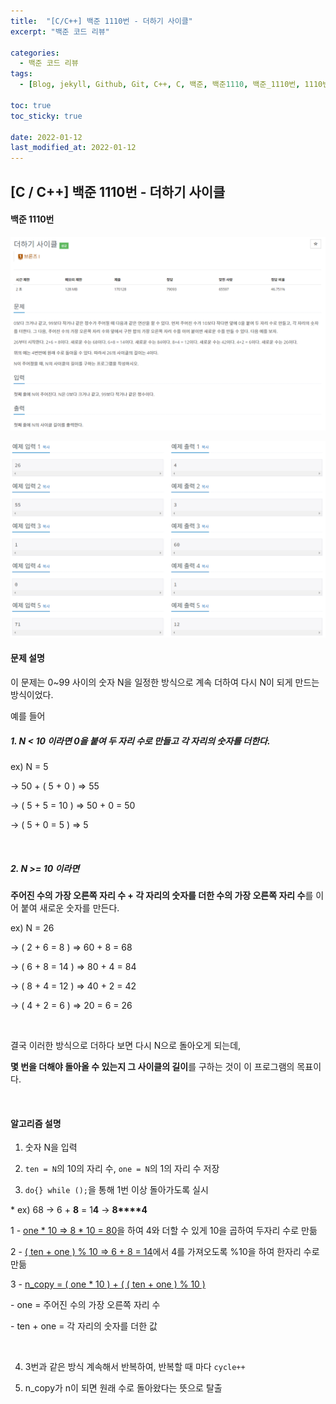 ```yaml
---
title:  "[C/C++] 백준 1110번 - 더하기 사이클"
excerpt: "백준 코드 리뷰"

categories:
  - 백준 코드 리뷰
tags:
  - [Blog, jekyll, Github, Git, C++, C, 백준, 백준1110, 백준_1110번, 1110번]

toc: true
toc_sticky: true
 
date: 2022-01-12
last_modified_at: 2022-01-12
---
```

## [C / C++] 백준 1110번 - 더하기 사이클
#### 백준 1110번

![1110-1](../images/2021-01-12-posting/1110-1.PNG)

![1110-2](../images/2021-01-12-posting/1110-2.PNG)



#### 문제 설명

이 문제는 0~99 사이의 숫자 N을 일정한 방식으로 계속 더하여 다시 N이 되게 만드는 방식이었다. 

예를 들어

##### 1. N < 10 이라면 **0을 붙여 두 자리 수로 만들고 각 자리의 숫자를 더한다**.

ex) N = 5

-> 50 + ( 5 + 0 ) => 55

-> ( 5 + 5 = 10 ) => 50 + 0 = 50

-> ( 5 + 0 = 5 )  => 5

​    

##### 2. N >= 10 이라면 

**주어진 수의 가장 오른쪽 자리 수 + 각 자리의 숫자를 더한 수의 가장 오른쪽 자리 수**를 이어 붙여 새로운 숫자를 만든다.

ex) N = 26 

-> ( 2 + 6 = 8 )  =>  60 + 8 = 68 

-> ( 6 + 8 = 14 ) =>  80 + 4 = 84

-> ( 8 + 4 = 12 ) =>  40 + 2 = 42

-> ( 4 + 2 = 6 )  =>  20 = 6 = 26

​    

결국 이러한 방식으로 더하다 보면 다시 N으로 돌아오게 되는데, 

**몇 번을 더해야 돌아올 수 있는지 그 사이클의 길이**를 구하는 것이 이 프로그램의 목표이다.

​    

#### 알고리즘 설명

1. 숫자 N을 입력

2. `ten = N`의 10의 자리 수, `one = N`의 1의 자리 수 저장

   

3. `do{} while ();`을 통해 1번 이상 돌아가도록 실시

\* ex) 68 -> 6 + **8** = 1**4** -> **8****4**

1 - <u>one * 10 => 8 * 10 = 80</u>을 하여 4와 더할 수 있게 10을 곱하여 두자리 수로 만듦

2 - <u>( ten + one ) % 10 => 6 + 8 = 14</u>에서 4를 가져오도록 %10을 하여 한자리 수로 만듦

3 - <u>n_copy = ( one * 10 ) + ( ( ten + one ) % 10 )</u> 

\- one = 주어진 수의 가장 오른쪽 자리 수

\- ten + one = 각 자리의 숫자를 더한 값

​    

4. 3번과 같은 방식 계속해서 반복하여, 반복할 때 마다 `cycle++`

5. n_copy가 n이 되면 원래 수로 돌아왔다는 뜻으로 탈출

<script src="https://gist.github.com/2hyunjinn/edf5ce2821e6104d51b001d46eb8dec7.js"></script>

